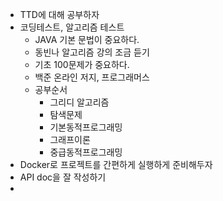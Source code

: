 
- TTD에 대해 공부하자
- 코딩테스트, 알고리즘 테스트
  - JAVA 기본 문법이 중요하다.
  - 동빈나 알고리즘 강의 조금 듣기 
  - 기초 100문제가 중요하다.
  - 백준 온라인 저지, 프로그래머스
  - 공부순서 
    - 그리디 알고리즘
    - 탐색문제
    - 기본동적프로그래밍
    - 그래프이론
    - 중급동적프로그래밍
- Docker로 프로젝트를 간편하게 실행하게 준비해두자
- API doc을 잘 작성하기
- 